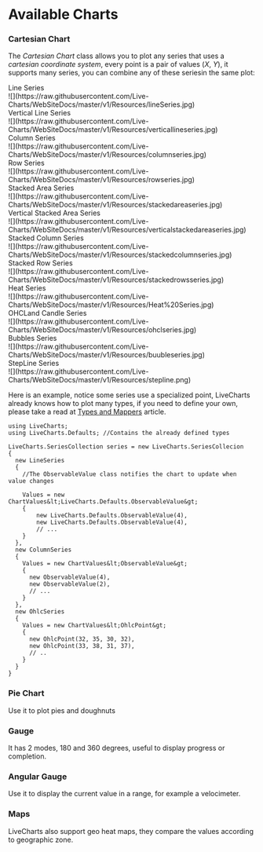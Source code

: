 # Available Charts

### Cartesian Chart

 The *Cartesian Chart* class allows you to plot any series that uses a *cartesian coordinate system*, every point is a pair of values (*X*, *Y*), it supports many series, you can combine any of these seriesin the same plot:

<div class="row spaced">

<div class="col-lg-3 col-md-4 col-sm-6 col-xs-12 text-center">
<div>Line Series</div>
![](https://raw.githubusercontent.com/Live-Charts/WebSiteDocs/master/v1/Resources/lineSeries.jpg)
</div>
  
<div class="col-lg-3 col-md-4 col-sm-6 col-xs-12 text-center">
<div>Vertical Line Series</div>
![](https://raw.githubusercontent.com/Live-Charts/WebSiteDocs/master/v1/Resources/verticallineseries.jpg)
</div>

<div class="col-lg-3 col-md-4 col-sm-6 col-xs-12 text-center">
<div>Column Series</div>
![](https://raw.githubusercontent.com/Live-Charts/WebSiteDocs/master/v1/Resources/columnseries.jpg)
</div>

<div class="col-lg-3 col-md-4 col-sm-6 col-xs-12 text-center">
<div>Row Series</div>
![](https://raw.githubusercontent.com/Live-Charts/WebSiteDocs/master/v1/Resources/rowseries.jpg)
</div>

<div class="col-lg-3 col-md-4 col-sm-6 col-xs-12 text-center">
<div>Stacked Area Series</div>
![](https://raw.githubusercontent.com/Live-Charts/WebSiteDocs/master/v1/Resources/stackedareaseries.jpg)
</div>

<div class="col-lg-3 col-md-4 col-sm-6 col-xs-12 text-center">
<div>Vertical Stacked Area Series</div>
![](https://raw.githubusercontent.com/Live-Charts/WebSiteDocs/master/v1/Resources/verticalstackedareaseries.jpg)
</div>

<div class="col-lg-3 col-md-4 col-sm-6 col-xs-12 text-center">
<div>Stacked Column Series</div>
![](https://raw.githubusercontent.com/Live-Charts/WebSiteDocs/master/v1/Resources/stackedcolumnseries.jpg)
</div>

<div class="col-lg-3 col-md-4 col-sm-6 col-xs-12 text-center">
<div>Stacked Row Series</div>
![](https://raw.githubusercontent.com/Live-Charts/WebSiteDocs/master/v1/Resources/stackedrowsseries.jpg)
</div>

<div class="col-lg-3 col-md-4 col-sm-6 col-xs-12 text-center">
<div>Heat Series</div>
![](https://raw.githubusercontent.com/Live-Charts/WebSiteDocs/master/v1/Resources/Heat%20Series.jpg)
</div>

<div class="col-lg-3 col-md-4 col-sm-6 col-xs-12 text-center">
<div>OHCLand Candle Series</div>
![](https://raw.githubusercontent.com/Live-Charts/WebSiteDocs/master/v1/Resources/ohclseries.jpg)
</div>

<div class="col-lg-3 col-md-4 col-sm-6 col-xs-12 text-center">
<div>Bubbles Series</div>
![](https://raw.githubusercontent.com/Live-Charts/WebSiteDocs/master/v1/Resources/buubleseries.jpg)
</div>

<div class="col-lg-3 col-md-4 col-sm-6 col-xs-12 text-center">
<div>StepLine Series</div>
![](https://raw.githubusercontent.com/Live-Charts/WebSiteDocs/master/v1/Resources/stepline.png)
</div>
</div>

Here is an example, notice some series use a specialized point, LiveCharts already knows how to plot many types, if you need to define your own, please take a read at  <a href="/App/Examples/v1/{{sms.platform}}/Types and Mappers">Types and Mappers</a> article.

```
using LiveCharts;
using LiveCharts.Defaults; //Contains the already defined types

LiveCharts.SeriesCollection series = new LiveCharts.SeriesCollecion 
{
  new LineSeries
  {
    //The ObservableValue class notifies the chart to update when value changes

    Values = new ChartValues&lt;LiveCharts.Defaults.ObservableValue&gt;
    {
        new LiveCharts.Defaults.ObservableValue(4),
        new LiveCharts.Defaults.ObservableValue(4),
        // ...
    }
  },
  new ColumnSeries
  {
    Values = new ChartValues&lt;ObservableValue&gt;
    {
      new ObservableValue(4),
      new ObservableValue(2),
      // ...
    }
  },
  new OhlcSeries
  {
    Values = new ChartValues&lt;OhlcPoint&gt;
    {
      new OhlcPoint(32, 35, 30, 32),
      new OhlcPoint(33, 38, 31, 37),
      // ..
    }
  }
}
```
### Pie Chart

Use it to plot pies and doughnuts

### Gauge

It has 2 modes, 180 and 360 degrees, useful to display progress or completion.

### Angular Gauge

Use it to display the current value in a range, for example a velocimeter.

### Maps

LiveCharts also support geo heat maps, they compare the values according to geographic zone.
